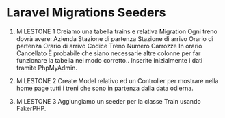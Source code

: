 # Laravel Migrations Seeders

1. MILESTONE 1
Creiamo una tabella trains e relativa Migration
Ogni treno dovrà avere:
Azienda
Stazione di partenza
Stazione di arrivo
Orario di partenza
Orario di arrivo
Codice Treno
Numero Carrozze
In orario
Cancellato
È probabile che siano necessarie altre colonne per far funzionare la tabella nel modo corretto..
Inserite inizialmente i dati tramite PhpMyAdmin.

2. MILESTONE 2
Create Model relativo ed un Controller per mostrare nella home page tutti i treni che sono in partenza dalla data odierna.

3. MILESTONE 3
Aggiungiamo un seeder per la classe Train usando FakerPHP.
